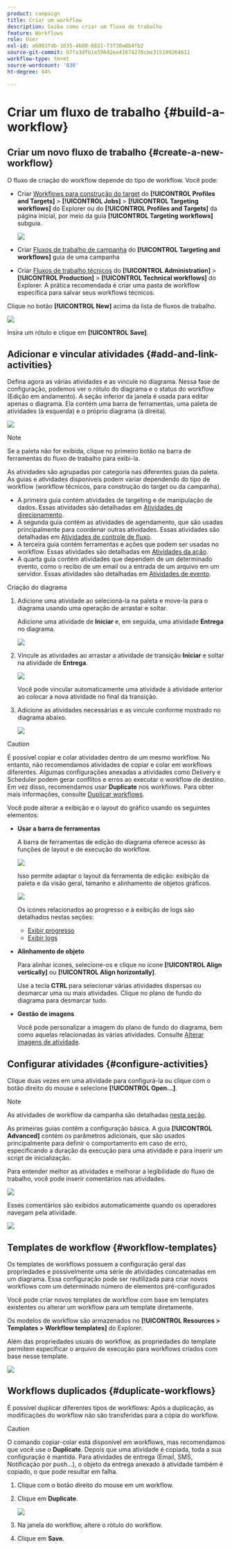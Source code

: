 ```yaml
---
product: campaign
title: Criar um workflow
description: Saiba como criar um fluxo de trabalho
feature: Workflows
role: User
exl-id: a6003fdb-1035-4b80-8831-73f30a0b4fb2
source-git-commit: b7fa3dfb1e596d2ea41674278cbe315199264611
workflow-type: tm+mt
source-wordcount: '838'
ht-degree: 84%

---
```


# Criar um fluxo de trabalho {#build-a-workflow}

## Criar um novo fluxo de trabalho {#create-a-new-workflow}

O fluxo de criação do workflow depende do tipo de workflow. Você pode:

* Criar [Workflows para construção do target](#targeting-workflows) do **[!UICONTROL Profiles and Targets]** > **[!UICONTROL Jobs]** > **[!UICONTROL Targeting workflows]** do Explorer ou do **[!UICONTROL Profiles and Targets]** da página inicial, por meio da guia **[!UICONTROL Targeting workflows]** subguia.

  ![](assets/create-targeting-wf.png)

* Criar [Fluxos de trabalho de campanha](#campaign-workflows) do **[!UICONTROL Targeting and workflows]** guia de uma campanha

* Criar [Fluxos de trabalho técnicos](#technical-workflows) do **[!UICONTROL Administration]** > **[!UICONTROL Production]** > **[!UICONTROL Technical workflows]** do Explorer. A prática recomendada é criar uma pasta de workflow específica para salvar seus workflows técnicos.

Clique no botão **[!UICONTROL New]** acima da lista de fluxos de trabalho.

![](assets/create_a_wf_icon.png)

Insira um rótulo e clique em **[!UICONTROL Save]**.

## Adicionar e vincular atividades {#add-and-link-activities}

Defina agora as várias atividades e as vincule no diagrama. Nessa fase de configuração, podemos ver o rótulo do diagrama e o status do workflow (Edição em andamento). A seção inferior da janela é usada para editar apenas o diagrama. Ela contém uma barra de ferramentas, uma paleta de atividades (à esquerda) e o próprio diagrama (à direita).

![](assets/new-workflow-2.png)

>[!NOTE]
>
>Se a paleta não for exibida, clique no primeiro botão na barra de ferramentas do fluxo de trabalho para exibi-la.

As atividades são agrupadas por categoria nas diferentes guias da paleta. As guias e atividades disponíveis podem variar dependendo do tipo de workflow (workflow técnicos, para construção do target ou da campanha).

* A primeira guia contém atividades de targeting e de manipulação de dados. Essas atividades são detalhadas em [Atividades de direcionamento](targeting-activities.md).
* A segunda guia contém as atividades de agendamento, que são usadas principalmente para coordenar outras atividades. Essas atividades são detalhadas em [Atividades de controle de fluxo](flow-control-activities.md).
* A terceira guia contém ferramentas e ações que podem ser usadas no workflow. Essas atividades são detalhadas em [Atividades da ação](action-activities.md).
* A quarta guia contém atividades que dependem de um determinado evento, como o recibo de um email ou a entrada de um arquivo em um servidor. Essas atividades são detalhadas em [Atividades de evento](event-activities.md).

Criação do diagrama

1. Adicione uma atividade ao selecioná-la na paleta e move-la para o diagrama usando uma operação de arrastar e soltar.

   Adicione uma atividade de **Iniciar** e, em seguida, uma atividade **Entrega** no diagrama.

   ![](assets/new-workflow-3.png)

1. Vincule as atividades ao arrastar a atividade de transição **Iniciar** e soltar na atividade de **Entrega**.

   ![](assets/new-workflow-4.png)

   Você pode vincular automaticamente uma atividade à atividade anterior ao colocar a nova atividade no final da transição.

1. Adicione as atividades necessárias e as vincule conforme mostrado no diagrama abaixo.

   ![](assets/new-workflow-5.png)

>[!CAUTION]
>
>É possível copiar e colar atividades dentro de um mesmo workflow. No entanto, não recomendamos atividades de copiar e colar em workflows diferentes. Algumas configurações anexadas a atividades como Delivery e Scheduler podem gerar conflitos e erros ao executar o workflow de destino. Em vez disso, recomendamos usar **Duplicate** nos workflows. Para obter mais informações, consulte [Duplicar workflows](#duplicate-workflows).

Você pode alterar a exibição e o layout do gráfico usando os seguintes elementos:

* **Usar a barra de ferramentas**

  A barra de ferramentas de edição do diagrama oferece acesso às funções de layout e de execução do workflow.

  ![](assets/wf-toolbar.png)

  Isso permite adaptar o layout da ferramenta de edição: exibição da paleta e da visão geral, tamanho e alinhamento de objetos gráficos.

  ![](assets/s_user_segmentation_toolbar.png)

  Os ícones relacionados ao progresso e à exibição de logs são detalhados nestas seções:

   * [Exibir progresso](monitor-workflow-execution.md#displaying-progress)
   * [Exibir logs](monitor-workflow-execution.md#displaying-logs)

* **Alinhamento de objeto**

  Para alinhar ícones, selecione-os e clique no ícone **[!UICONTROL Align vertically]** ou **[!UICONTROL Align horizontally]**.

  Use a tecla **CTRL** para selecionar várias atividades dispersas ou desmarcar uma ou mais atividades. Clique no plano de fundo do diagrama para desmarcar tudo.

* **Gestão de imagens**

  Você pode personalizar a imagem do plano de fundo do diagrama, bem como aquelas relacionadas às várias atividades. Consulte [Alterar imagens de atividade](change-activity-images.md).

## Configurar atividades {#configure-activities}

Clique duas vezes em uma atividade para configurá-la ou clique com o botão direito do mouse e selecione **[!UICONTROL Open...]**.

>[!NOTE]
>
>As atividades de workflow da campanha são detalhadas [nesta seção](activities.md).

As primeiras guias contêm a configuração básica. A guia **[!UICONTROL Advanced]** contém os parâmetros adicionais, que são usados principalmente para definir o comportamento em caso de erro, especificando a duração da execução para uma atividade e para inserir um script de inicialização.

Para entender melhor as atividades e melhorar a legibilidade do fluxo de trabalho, você pode inserir comentários nas atividades.

![](assets/example1-comment.png)

Esses comentários são exibidos automaticamente quando os operadores navegam pela atividade.

![](assets/example2-comment.png)


## Templates de workflow {#workflow-templates}

Os templates de workflows possuem a configuração geral das propriedades e possivelmente uma série de atividades concatenadas em um diagrama. Essa configuração pode ser reutilizada para criar novos workflows com um determinado número de elementos pré-configurados

Você pode criar novos templates de workflow com base em templates existentes ou alterar um workflow para um template diretamente.

Os modelos de workflow são armazenados no **[!UICONTROL Resources > Templates > Workflow templates]** do Explorer.

Além das propriedades usuais do workflow, as propriedades do template permitem especificar o arquivo de execução para workflows criados com base nesse template.

![](assets/wf-template-properties.png)

## Workflows duplicados {#duplicate-workflows}

É possível duplicar diferentes tipos de workflows: Após a duplicação, as modificações do workflow não são transferidas para a cópia do workflow.

>[!CAUTION]
>
>O comando copiar-colar está disponível em workflows, mas recomendamos que você use o **Duplicate**. Depois que uma atividade é copiada, toda a sua configuração é mantida. Para atividades de entrega (Email, SMS, Notificação por push...), o objeto da entrega anexado à atividade também é copiado, o que pode resultar em falha.

1. Clique com o botão direito do mouse em um workflow.
1. Clique em **Duplicate**.

   ![](assets/duplicate-workflows.png)

1. Na janela do workflow, altere o rótulo do workflow.
1. Clique em **Save**.

